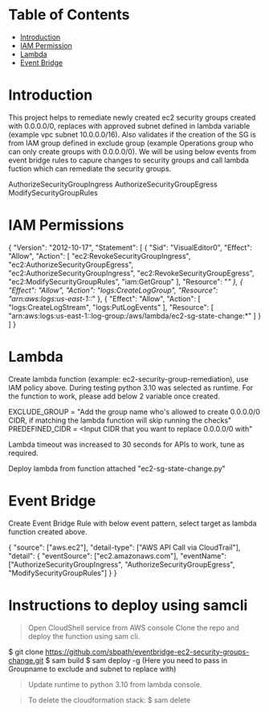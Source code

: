 # Table of Contents

- [Introduction](#introduction)
- [IAM Permission](#iam-permissions)
- [Lambda](#lambda)
- [Event Bridge](#event-bridge)

# Introduction
This project helps to remediate newly created ec2 security groups created with 0.0.0.0/0, replaces with approved subnet defined in lambda variable (example vpc subnet 10.0.0.0/16). Also validates if the creation of the SG is from IAM group defined in exclude group (example Operations group who can only create groups with 0.0.0.0/0).
We will be using below events from event bridge rules to capure changes to security groups and call lambda fuction which can remediate the security groups.

AuthorizeSecurityGroupIngress
AuthorizeSecurityGroupEgress
ModifySecurityGroupRules


# IAM Permissions
{
    "Version": "2012-10-17",
    "Statement": [
        {
            "Sid": "VisualEditor0",
            "Effect": "Allow",
            "Action": [
                "ec2:RevokeSecurityGroupIngress",
                "ec2:AuthorizeSecurityGroupEgress",
                "ec2:AuthorizeSecurityGroupIngress",
                "ec2:RevokeSecurityGroupEgress",
                "ec2:ModifySecurityGroupRules”,
		 "iam:GetGroup"
            ],
            "Resource": "*"
        },
        {
            "Effect": "Allow",
            "Action": "logs:CreateLogGroup",
            "Resource": "arn:aws:logs:us-east-1:<Account>:*"
        },
        {
            "Effect": "Allow",
            "Action": [
                "logs:CreateLogStream",
                "logs:PutLogEvents"
            ],
            "Resource": [
                "arn:aws:logs:us-east-1:<Account>:log-group:/aws/lambda/ec2-sg-state-change:*"
            ]
        }
    ]
}


# Lambda
Create lambda function (example: ec2-security-group-remediation), use IAM policy above. During testing python 3.10 was selected as runtime. For the function to work, please add below 2 variable once created.

EXCLUDE_GROUP = "Add the group name who's allowed to create 0.0.0.0/0 CIDR, if matching the lambda function will skip running the checks"
PREDEFINED_CIDR = <Input CIDR that you want to replace 0.0.0.0/0 with"

Lambda timeout was increased to 30 seconds for APIs to work, tune as required.

Deploy lambda from function attached "ec2-sg-state-change.py"

# Event Bridge

Create Event Bridge Rule with below event pattern, select target as lambda function created above.

{
  "source": ["aws.ec2"],
  "detail-type": ["AWS API Call via CloudTrail"],
  "detail": {
    "eventSource": ["ec2.amazonaws.com"],
    "eventName": ["AuthorizeSecurityGroupIngress", "AuthorizeSecurityGroupEgress", "ModifySecurityGroupRules"]
  }
}


# Instructions to deploy using samcli

> Open CloudShell service from AWS console
> Clone the repo and deploy the function using sam cli.

$ git clone https://github.com/sbpath/eventbridge-ec2-security-groups-change.git
$ sam build
$ sam deploy -g
(Here you need to pass in Groupname to exclude and subnet to replace with)

> Update runtime to python 3.10 from lambda console.

> To delete the cloudformation stack:
$ sam delete
 
